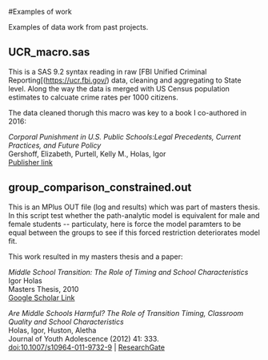 #Examples of work

Examples of data work from past projects. 

## UCR_macro.sas 
This is a SAS 9.2 syntax reading in raw [FBI Unified Criminal Reporting[(https://ucr.fbi.gov/) data, cleaning and aggregating to State level. Along the way the data is merged with US Census population estimates to calcuate crime rates per 1000 citizens. 

The data cleaned thorugh this macro was key to a book I co-authored in 2016:

*Corporal Punishment in U.S. Public Schools:Legal Precedents, Current Practices, and Future Policy*<br/>
Gershoff, Elizabeth, Purtell, Kelly M., Holas, Igor<br/>
[Publisher link](http://www.springer.com/us/book/9783319148175)


## group_comparison_constrained.out 
This is an MPlus OUT file (log and results) which was part of masters thesis. In this script test whether the path-analytic model is equivalent for male and female students -- particulaty, here is force the model paramters to be equal between the groups to see if this forced restriction deteriorates model fit.  

This work resulted in my masters thesis and a paper: 

*Middle School Transition: The Role of Timing and School Characteristics*<br/>
Igor Holas<br/>
Masters Thesis, 2010<br/>
[Google Scholar Link](https://scholar.google.com/citations?view_op=view_citation&hl=en&user=tWbk-PUAAAAJ&citation_for_view=tWbk-PUAAAAJ:u-x6o8ySG0sC)

*Are Middle Schools Harmful? The Role of Transition Timing, Classroom Quality and School Characteristics*<br/>
Holas, Igor, Huston, Aletha <br/>
Journal of Youth Adolescence (2012) 41: 333. <br/>
[doi:10.1007/s10964-011-9732-9](https://www.doi.org/10.1007/s10964-011-9732-9) | 
[ResearchGate](https://www.researchgate.net/publication/51854488_Are_Middle_Schools_Harmful_The_Role_of_Transition_Timing_Classroom_Quality_and_School_Characteristics)
